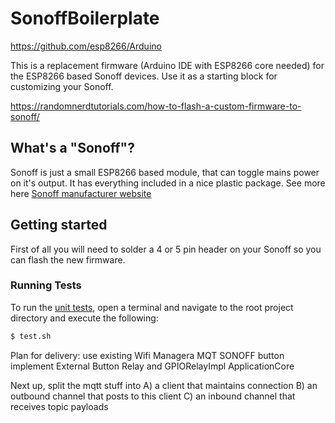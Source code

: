 # SonoffBoilerplate

https://github.com/esp8266/Arduino

This is a replacement firmware (Arduino IDE with ESP8266 core needed) for the ESP8266 based Sonoff devices. Use it as a starting block for customizing your Sonoff.

https://randomnerdtutorials.com/how-to-flash-a-custom-firmware-to-sonoff/

## What's a "Sonoff"?
Sonoff is just a small ESP8266 based module, that can toggle mains power on it's output. It has everything included in a nice plastic package.
See more here [Sonoff manufacturer website](https://www.itead.cc/sonoff-wifi-wireless-switch.html)

## Getting started
First of all you will need to solder a 4 or 5 pin header on your Sonoff so you can flash the new firmware.

### Running Tests
To run the [unit tests](test/), open a terminal and navigate to the root project directory and execute the following:

```bash
$ test.sh
```


Plan for delivery:
use existing
Wifi Managera
MQT
SONOFF button
implement
External Button
Relay and GPIORelayImpl
ApplicationCore


Next up, split the mqtt stuff into
A) a client that maintains connection
B) an outbound channel that posts to this client
C) an inbound channel that receives topic payloads



